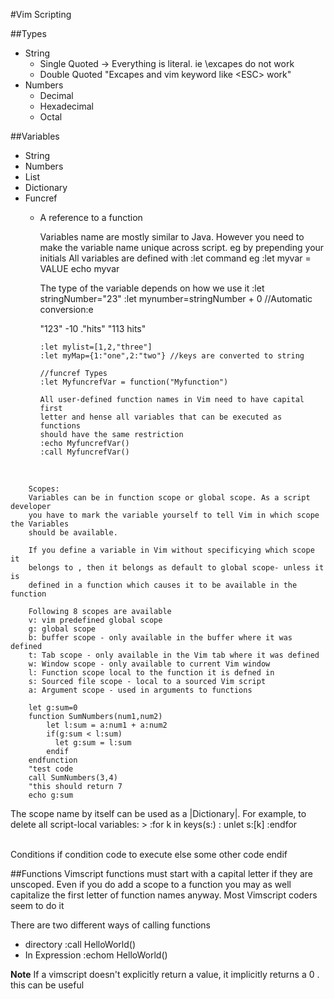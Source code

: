 #Vim Scripting

##Types
* String 
  * Single Quoted -> Everything is literal. ie \excapes do not work
  * Double Quoted "Excapes and vim keyword like \<ESC> work"
* Numbers
  * Decimal
  * Hexadecimal
  * Octal

##Variables
  * String
  * Numbers
  * List
  * Dictionary
  * Funcref
    * A reference to a function


      Variables name are mostly similar to Java. However you need to make the 
      variable name unique across script. eg by prepending your initials
      All variables are defined with :let command 
      eg :let myvar = VALUE
         echo myvar

         The type of the variable depends on how we use it
         :let stringNumber="23"
         :let mynumber=stringNumber + 0 //Automatic conversion:e

         "123" -10 ."hits" "113 hits"

          :let mylist=[1,2,"three"]
          :let myMap={1:"one",2:"two"} //keys are converted to string

          //funcref Types
          :let MyfuncrefVar = function("Myfunction")

          All user-defined function names in Vim need to have capital first
          letter and hense all variables that can be executed as functions
          should have the same restriction
          :echo MyfuncrefVar()
          :call MyfuncrefVar()


<br/>

        Scopes:
        Variables can be in function scope or global scope. As a script developer
        you have to mark the variable yourself to tell Vim in which scope the Variables
        should be available.

        If you define a variable in Vim without specificying which scope it
        belongs to , then it belongs as default to global scope- unless it is 
        defined in a function which causes it to be available in the function

        Following 8 scopes are available
        v: vim predefined global scope
        g: global scope 
        b: buffer scope - only available in the buffer where it was defined
        t: Tab scope - only available in the Vim tab where it was defined 
        w: Window scope - only available to current Vim window 
        l: Function scope local to the function it is defned in 
        s: Sourced file scope - local to a sourced Vim script
        a: Argument scope - used in arguments to functions

        let g:sum=0
        function SumNumbers(num1,num2)
            let l:sum = a:num1 + a:num2
            if(g:sum < l:sum)
              let g:sum = l:sum
            endif
        endfunction
        "test code
        call SumNumbers(3,4)
        "this should return 7
        echo g:sum

The scope name by itself can be used as a |Dictionary|.  For example, to
delete all script-local variables: >
	:for k in keys(s:)
	:    unlet s:[k]
	:endfor

<br/>
Conditions
  if condition 
    code to execute
  else 
    some other code
  endif 

##Functions
Vimscript functions must start with a capital letter if they are unscoped.
Even if you do add a scope to a function you may as well capitalize the first
letter of function names anyway. Most Vimscript coders seem to do it

There are two different ways of calling functions
* directory
    :call HelloWorld()
* In Expression
    :echom HelloWorld()

**Note** If a vimscript doesn't explicitly return a value, it implicitly returns
a 0 . this can be useful
